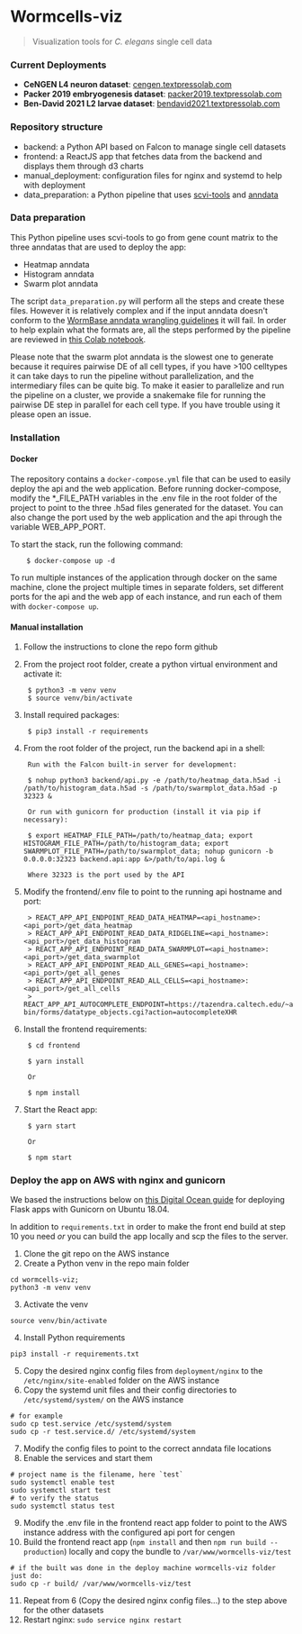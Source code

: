 # Wormcells-viz
> Visualization tools for *C. elegans* single cell data 

### Current Deployments

- **CeNGEN L4 neuron dataset**: [cengen.textpressolab.com](https://cengen.textpressolab.com/)
- **Packer 2019 embryogenesis dataset**: [packer2019.textpressolab.com](https://packer2019.textpressolab.com/)
- **Ben-David 2021 L2 larvae dataset**: [bendavid2021.textpressolab.com](https://bendavid2021.textpressolab.com/)

### Repository structure

- backend: a Python API based on Falcon to manage single cell datasets
- frontend: a ReactJS app that fetches data from the backend and displays them through d3 charts
- manual_deployment: configuration files for nginx and systemd to help with deployment
- data_preparation: a Python pipeline that uses [scvi-tools](https://scvi-tools.org) and [anndata](https://anndata.readthedocs.io)

### Data preparation

This Python pipeline uses scvi-tools to go from gene count matrix to the 
three anndatas that are used to deploy the app:
- Heatmap anndata
- Histogram anndata
- Swarm plot anndata 

The script `data_preparation.py` will perform all the steps and create these files.
However it is relatively complex and if the input anndata doesn't conform to the 
[WormBase anndata wrangling guidelines](https://github.com/WormBase/anndata-wrangling) it will fail.
In order to help explain what the formats are, all the steps performed by the pipeline 
are reviewed in [this Colab notebook](https://colab.research.google.com/github/WormBase/wormcells-notebooks/blob/main/wormcells_viz_pipeline_example.ipynb).

Please note that the swarm plot anndata is the slowest one to generate because it requires pairwise DE of all cell types,
if you have >100 celltypes it can take days to run the pipeline without parallelization, and the intermediary files can be quite big. 
To make it easier to parallelize and run the pipeline on a cluster, we provide a snakemake file for running the pairwise DE step in parallel for each cell type.
If you have trouble using it please open an issue.

### Installation

#### Docker

The repository contains a `docker-compose.yml` file that can be used to easily deploy the api and the web application.
Before running docker-compose, modify the *_FILE_PATH variables in the .env file in the root folder of the project to 
point to the three .h5ad files generated for the dataset. You can also change the port used by the web application and 
the api through the variable WEB_APP_PORT.

To start the stack, run the following command:

        $ docker-compose up -d

To run multiple instances of the application through docker on the same machine, clone the project multiple times in 
separate folders, set different ports for the api and the web app of each instance, and run each of them with 
`docker-compose up`.

#### Manual installation

1. Follow the instructions to clone the repo form github
2. From the project root folder, create a python virtual environment and activate it:
        
        $ python3 -m venv venv
        $ source venv/bin/activate

3. Install required packages:
   
        $ pip3 install -r requirements
   
2. From the root folder of the project, run the backend api in a shell:
   
        Run with the Falcon built-in server for development:
   
        $ nohup python3 backend/api.py -e /path/to/heatmap_data.h5ad -i /path/to/histogram_data.h5ad -s /path/to/swarmplot_data.h5ad -p 32323 &
   
        Or run with gunicorn for production (install it via pip if necessary):

        $ export HEATMAP_FILE_PATH=/path/to/heatmap_data; export HISTOGRAM_FILE_PATH=/path/to/histogram_data; export SWARMPLOT_FILE_PATH=/path/to/swarmplot_data; nohup gunicorn -b 0.0.0.0:32323 backend.api:app &>/path/to/api.log &

        Where 32323 is the port used by the API

3. Modify the frontend/.env file to point to the running api hostname and port:

        > REACT_APP_API_ENDPOINT_READ_DATA_HEATMAP=<api_hostname>:<api_port>/get_data_heatmap
        > REACT_APP_API_ENDPOINT_READ_DATA_RIDGELINE=<api_hostname>:<api_port>/get_data_histogram
        > REACT_APP_API_ENDPOINT_READ_DATA_SWARMPLOT=<api_hostname>:<api_port>/get_data_swarmplot
        > REACT_APP_API_ENDPOINT_READ_ALL_GENES=<api_hostname>:<api_port>/get_all_genes
        > REACT_APP_API_ENDPOINT_READ_ALL_CELLS=<api_hostname>:<api_port>/get_all_cells
        > REACT_APP_API_AUTOCOMPLETE_ENDPOINT=https://tazendra.caltech.edu/~azurebrd/cgi-bin/forms/datatype_objects.cgi?action=autocompleteXHR

4. Install the frontend requirements:

        $ cd frontend
   
        $ yarn install
   
        Or

        $ npm install

5. Start the React app:

        $ yarn start

        Or

        $ npm start
   
### Deploy the app on AWS with nginx and gunicorn

We based the instructions below on [this Digital Ocean guide](https://www.digitalocean.com/community/tutorials/how-to-serve-flask-applications-with-uswgi-and-nginx-on-ubuntu-18-04) for deploying Flask apps with Gunicorn on Ubuntu 18.04. 

In addition to `requirements.txt` in order to make the front end build at step 10 you need _or_ you can build the app locally and scp the files to the server.

1. Clone the git repo on the AWS instance
2. Create a Python venv in the repo main folder
```
cd wormcells-viz;
python3 -m venv venv
```
3. Activate the venv
```
source venv/bin/activate
```
4. Install Python requirements
```
pip3 install -r requirements.txt
```
5. Copy the desired nginx config files from `deployment/nginx` to the `/etc/nginx/site-enabled` folder on the AWS instance
6. Copy the systemd unit files and their config directories to `/etc/systemd/system/` on the AWS instance
```
# for example
sudo cp test.service /etc/systemd/system
sudo cp -r test.service.d/ /etc/systemd/system
```
7. Modify the config files to point to the correct anndata file locations   
8. Enable the services and start them
```
# project name is the filename, here `test`
sudo systemctl enable test
sudo systemctl start test
# to verify the status
sudo systemctl status test
```
9. Modify the .env file in the frontend react app folder to point to the AWS instance address with the configured api port for cengen   
10. Build the frontend react app (`npm install` and then `npm run build --production`) locally and copy the bundle to `/var/www/wormcells-viz/test`
```
# if the built was done in the deploy machine wormcells-viz folder just do:
sudo cp -r build/ /var/www/wormcells-viz/test
```
11. Repeat from 6 (Copy the desired nginx config files...) to the step above for the other datasets
12. Restart nginx: `sudo service nginx restart`
